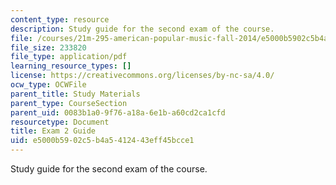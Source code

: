 ```yaml
---
content_type: resource
description: Study guide for the second exam of the course.
file: /courses/21m-295-american-popular-music-fall-2014/e5000b5902c5b4a5412443eff45bcce1_MIT21M_295F14_Exam2_Guide.pdf
file_size: 233820
file_type: application/pdf
learning_resource_types: []
license: https://creativecommons.org/licenses/by-nc-sa/4.0/
ocw_type: OCWFile
parent_title: Study Materials
parent_type: CourseSection
parent_uid: 0083b1a0-9f76-a18a-6e1b-a60cd2ca1cfd
resourcetype: Document
title: Exam 2 Guide
uid: e5000b59-02c5-b4a5-4124-43eff45bcce1
---
```

Study guide for the second exam of the course.